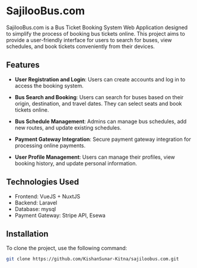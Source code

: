 # SajilooBus.com

SajilooBus.com is a Bus Ticket Booking System Web Application designed to simplify the process of booking bus tickets online. This project aims to provide a user-friendly interface for users to search for buses, view schedules, and book tickets conveniently from their devices.

## Features

- **User Registration and Login**: Users can create accounts and log in to access the booking system.

- **Bus Search and Booking**: Users can search for buses based on their origin, destination, and travel dates. They can select seats and book tickets online.

- **Bus Schedule Management**: Admins can manage bus schedules, add new routes, and update existing schedules.

- **Payment Gateway Integration**: Secure payment gateway integration for processing online payments.

- **User Profile Management**: Users can manage their profiles, view booking history, and update personal information.

## Technologies Used

- Frontend: VueJS + NuxtJS
- Backend: Laravel
- Database: mysql
- Payment Gateway: Stripe API, Esewa

## Installation

To clone the project, use the following command:

```bash
git clone https://github.com/KishanSunar-Kitna/sajiloobus.com.git
